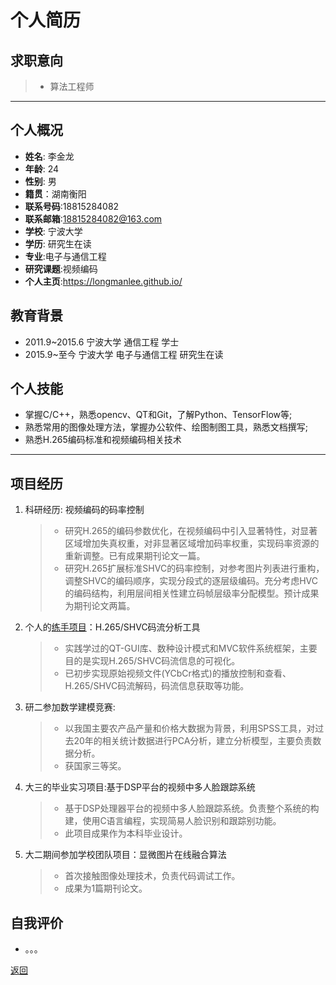 # 个人简历

## 求职意向
> * 算法工程师

---

## 个人概况
 * **姓名**: 李金龙
 * **年龄**: 24
 * **性别**: 男
 * **籍贯**：湖南衡阳
 * **联系号码**:18815284082 
 * **联系邮箱**:<18815284082@163.com>
 * **学校**: 宁波大学 
 * **学历**: 研究生在读
 * **专业**:电子与通信工程 
 * **研究课题**:视频编码
 * **个人主页**:<https://longmanlee.github.io/>
## 教育背景
 * 2011.9~2015.6 宁波大学 通信工程 学士
 * 2015.9~至今 宁波大学 电子与通信工程 研究生在读
## 个人技能 
 * 掌握C/C++，熟悉opencv、QT和Git，了解Python、TensorFlow等;
 * 熟悉常用的图像处理方法，掌握办公软件、绘图制图工具，熟悉文档撰写;
 * 熟悉H.265编码标准和视频编码相关技术

 ---
 
## 项目经历
1. 科研经历: 视频编码的码率控制
	> - 研究H.265的编码参数优化，在视频编码中引入显著特性，对显著区域增加失真权重，对非显著区域增加码率权重，实现码率资源的重新调整。已有成果期刊论文一篇。
	> - 研究H.265扩展标准SHVC的码率控制，对参考图片列表进行重构，调整SHVC的编码顺序，实现分段式的逐层级编码。充分考虑HVC的编码结构，利用层间相关性建立码帧层级率分配模型。预计成果为期刊论文两篇。
2. 个人的[练手项目](https://github.com/LongmanLee/lmApp)：H.265/SHVC码流分析工具
	> - 实践学过的QT-GUI库、数种设计模式和MVC软件系统框架，主要目的是实现H.265/SHVC码流信息的可视化。
	> - 已初步实现原始视频文件(YCbCr格式)的播放控制和查看、H.265/SHVC码流解码，码流信息获取等功能。
3.  研二参加数学建模竞赛:
	> - 以我国主要农产品产量和价格大数据为背景，利用SPSS工具，对过去20年的相关统计数据进行PCA分析，建立分析模型，主要负责数据分析。
	> - 获国家三等奖。
4.  大三的毕业实习项目:基于DSP平台的视频中多人脸跟踪系统
	> -  基于DSP处理器平台的视频中多人脸跟踪系统。负责整个系统的构建，使用C语言编程，实现简易人脸识别和跟踪别功能。
	> - 此项目成果作为本科毕业设计。 
5.  大二期间参加学校团队项目：显微图片在线融合算法
	> - 首次接触图像处理技术，负责代码调试工作。
	> - 成果为1篇期刊论文。
## 自我评价
 * 。。。
 
 
[返回](./../../)